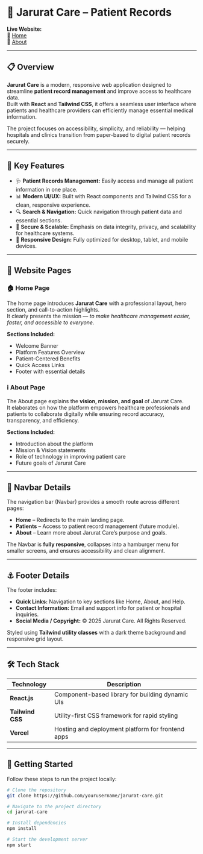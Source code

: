 # 🏥 Jarurat Care – Patient Records

**Live Website:**  
🔗 [Home](https://jarurat-care-one.vercel.app/)  
🔗 [About](https://jarurat-care-one.vercel.app/about)

---

## 📋 Overview

**Jarurat Care** is a modern, responsive web application designed to streamline **patient record management** and improve access to healthcare data.  
Built with **React** and **Tailwind CSS**, it offers a seamless user interface where patients and healthcare providers can efficiently manage essential medical information.

The project focuses on accessibility, simplicity, and reliability — helping hospitals and clinics transition from paper-based to digital patient records securely.

---

## 🧠 Key Features

- 🩺 **Patient Records Management:** Easily access and manage all patient information in one place.  
- 📊 **Modern UI/UX:** Built with React components and Tailwind CSS for a clean, responsive experience.  
- 🔍 **Search & Navigation:** Quick navigation through patient data and essential sections.  
- 🔐 **Secure & Scalable:** Emphasis on data integrity, privacy, and scalability for healthcare systems.  
- 📱 **Responsive Design:** Fully optimized for desktop, tablet, and mobile devices.

---

## 🧩 Website Pages

### 🏠 Home Page  
The home page introduces **Jarurat Care** with a professional layout, hero section, and call-to-action highlights.  
It clearly presents the mission — *to make healthcare management easier, faster, and accessible to everyone.*

**Sections Included:**
- Welcome Banner  
- Platform Features Overview  
- Patient-Centered Benefits  
- Quick Access Links  
- Footer with essential details  

### ℹ️ About Page  
The About page explains the **vision, mission, and goal** of Jarurat Care.  
It elaborates on how the platform empowers healthcare professionals and patients to collaborate digitally while ensuring record accuracy, transparency, and efficiency.

**Sections Included:**
- Introduction about the platform  
- Mission & Vision statements  
- Role of technology in improving patient care  
- Future goals of Jarurat Care  

---

## 🧭 Navbar Details

The navigation bar (Navbar) provides a smooth route across different pages:

- **Home** – Redirects to the main landing page.  
- **Patients** – Access to patient record management (future module).  
- **About** – Learn more about Jarurat Care’s purpose and goals.  

The Navbar is **fully responsive**, collapses into a hamburger menu for smaller screens, and ensures accessibility and clean alignment.

---

## ⚓ Footer Details

The footer includes:
- **Quick Links:** Navigation to key sections like Home, About, and Help.  
- **Contact Information:** Email and support info for patient or hospital inquiries.  
- **Social Media / Copyright:** © 2025 Jarurat Care. All Rights Reserved.  

Styled using **Tailwind utility classes** with a dark theme background and responsive grid layout.

---

## 🛠️ Tech Stack

| Technology | Description |
|-------------|-------------|
| **React.js** | Component-based library for building dynamic UIs |
| **Tailwind CSS** | Utility-first CSS framework for rapid styling |
| **Vercel** | Hosting and deployment platform for frontend apps |

---

## 🚀 Getting Started

Follow these steps to run the project locally:

```bash
# Clone the repository
git clone https://github.com/yourusername/jarurat-care.git

# Navigate to the project directory
cd jarurat-care

# Install dependencies
npm install

# Start the development server
npm start